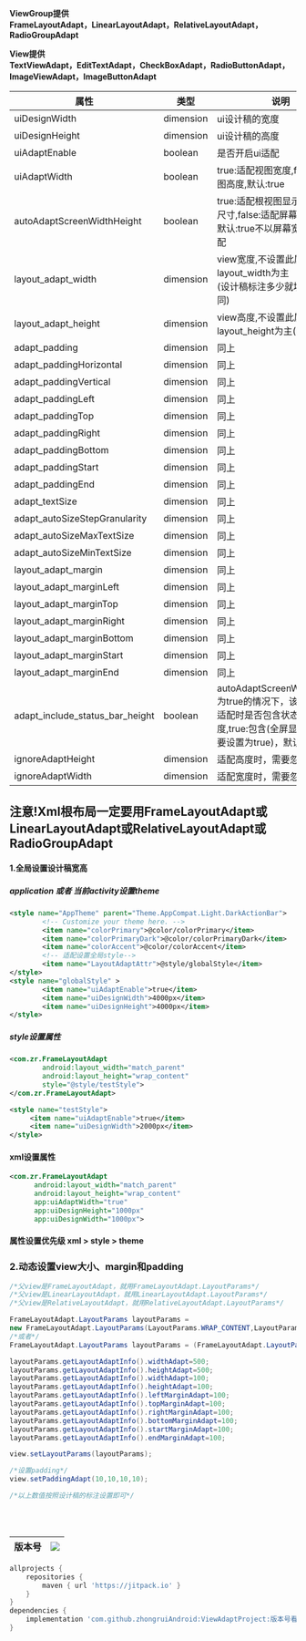 **ViewGroup提供**<br/>
**FrameLayoutAdapt，LinearLayoutAdapt，RelativeLayoutAdapt，RadioGroupAdapt**

**View提供**<br/>
**TextViewAdapt，EditTextAdapt，CheckBoxAdapt，RadioButtonAdapt，ImageViewAdapt，ImageButtonAdapt**


| 属性                          | 类型    | 说明                                                                                                                            |
| ------------------------------- | --------- | --------------------------------------------------------------------------------------------------------------------------------- |
| uiDesignWidth                   | dimension | ui设计稿的宽度                                                                                                              |
| uiDesignHeight                  | dimension | ui设计稿的高度                                                                                                              |
| uiAdaptEnable                   | boolean   | 是否开启ui适配                                                                                                              |
| uiAdaptWidth                    | boolean   | true:适配视图宽度,false:适配视图高度,默认:true                                                                      |
| autoAdaptScreenWidthHeight      | boolean   | true:适配根视图显示区域宽高尺寸,false:适配屏幕宽高尺寸<br/>默认:true不以屏幕宽高尺寸适配            |
| layout_adapt_width              | dimension | view宽度,不设置此属性就以layout_width为主<br/>(设计稿标注多少就填多少,下同)                                  |
| layout_adapt_height             | dimension | view高度,不设置此属性就以layout_height为主(同上)                                                                            |
| adapt_padding                   | dimension | 同上                                                                                                                            |
| adapt_paddingHorizontal         | dimension | 同上                                                                                                                            |
| adapt_paddingVertical           | dimension | 同上                                                                                                                            |
| adapt_paddingLeft               | dimension | 同上                                                                                                                            |
| adapt_paddingTop                | dimension | 同上                                                                                                                            |
| adapt_paddingRight              | dimension | 同上                                                                                                                            |
| adapt_paddingBottom             | dimension | 同上                                                                                                                            |
| adapt_paddingStart              | dimension | 同上                                                                                                                            |
| adapt_paddingEnd                | dimension | 同上                                                                                                                            |
| adapt_textSize                  | dimension | 同上                                                                                                                            |
| adapt_autoSizeStepGranularity   | dimension | 同上                                                                                                                            |
| adapt_autoSizeMaxTextSize       | dimension | 同上                                                                                                                            |
| adapt_autoSizeMinTextSize       | dimension | 同上                                                                                                                            |
| layout_adapt_margin             | dimension | 同上                                                                                                                            |
| layout_adapt_marginLeft         | dimension | 同上                                                                                                                            |
| layout_adapt_marginTop          | dimension | 同上                                                                                                                            |
| layout_adapt_marginRight        | dimension | 同上                                                                                                                            |
| layout_adapt_marginBottom       | dimension | 同上                                                                                                                            |
| layout_adapt_marginStart        | dimension | 同上                                                                                                                            |
| layout_adapt_marginEnd          | dimension | 同上                                                                                                                            |
| adapt_include_status_bar_height | boolean   | autoAdaptScreenWidthHeight为true的情况下，该属性无效<br/>适配时是否包含状态栏高度,true:包含(全屏显示情况下需要设置为true)，默认:false |
| ignoreAdaptHeight               | dimension | 适配高度时，需要忽略的尺寸                                                                                           |
| ignoreAdaptWidth                | dimension | 适配宽度时，需要忽略的尺寸                                                                                           |

## 注意!Xml根布局一定要用FrameLayoutAdapt或LinearLayoutAdapt或RelativeLayoutAdapt或RadioGroupAdapt
#### 1.全局设置设计稿宽高
##### application 或者 当前activity设置theme
```xml
<style name="AppTheme" parent="Theme.AppCompat.Light.DarkActionBar">
        <!-- Customize your theme here. -->
        <item name="colorPrimary">@color/colorPrimary</item>
        <item name="colorPrimaryDark">@color/colorPrimaryDark</item>
        <item name="colorAccent">@color/colorAccent</item>
        <!-- 适配设置全局style-->
        <item name="LayoutAdaptAttr">@style/globalStyle</item>
</style>
<style name="globalStyle" >
        <item name="uiAdaptEnable">true</item>
        <item name="uiDesignWidth">4000px</item>
        <item name="uiDesignHeight">4000px</item>
</style>
```
##### style设置属性
```xml
<com.zr.FrameLayoutAdapt
        android:layout_width="match_parent"
        android:layout_height="wrap_content"
        style="@style/testStyle">
</com.zr.FrameLayoutAdapt>

<style name="testStyle">
     <item name="uiAdaptEnable">true</item>
     <item name="uiDesignWidth">2000px</item>
</style>
```
#### xml设置属性
```xml
<com.zr.FrameLayoutAdapt
      android:layout_width="match_parent"
      android:layout_height="wrap_content"
      app:uiAdaptWidth="true"
      app:uiDesignHeight="1000px"
      app:uiDesignWidth="1000px">
```
#### 属性设置优先级  xml > style > theme


### 2.动态设置view大小、margin和padding
```java
/*父view是FrameLayoutAdapt，就用FrameLayoutAdapt.LayoutParams*/
/*父view是LinearLayoutAdapt，就用LinearLayoutAdapt.LayoutParams*/
/*父view是RelativeLayoutAdapt，就用RelativeLayoutAdapt.LayoutParams*/

FrameLayoutAdapt.LayoutParams layoutParams = 
new FrameLayoutAdapt.LayoutParams(LayoutParams.WRAP_CONTENT,LayoutParams.WRAP_CONTENT);
/*或者*/
FrameLayoutAdapt.LayoutParams layoutParams = (FrameLayoutAdapt.LayoutParams) view.getLayoutParams();

layoutParams.getLayoutAdaptInfo().widthAdapt=500;
layoutParams.getLayoutAdaptInfo().heightAdapt=500;
layoutParams.getLayoutAdaptInfo().widthAdapt=100;
layoutParams.getLayoutAdaptInfo().heightAdapt=100;
layoutParams.getLayoutAdaptInfo().leftMarginAdapt=100;
layoutParams.getLayoutAdaptInfo().topMarginAdapt=100;
layoutParams.getLayoutAdaptInfo().rightMarginAdapt=100;
layoutParams.getLayoutAdaptInfo().bottomMarginAdapt=100;
layoutParams.getLayoutAdaptInfo().startMarginAdapt=100;
layoutParams.getLayoutAdaptInfo().endMarginAdapt=100;

view.setLayoutParams(layoutParams);

/*设置padding*/
view.setPaddingAdapt(10,10,10,10);

/*以上数值按照设计稿的标注设置即可*/
```  
<br/><br/>  

| 版本号 |[![](https://jitpack.io/v/zhongruiAndroid/ViewAdaptProject.svg)](https://jitpack.io/#zhongruiAndroid/ViewAdaptProject)|
| ------ | ---- |

```gradle
allprojects {
	repositories {
		maven { url 'https://jitpack.io' }
	}
}
dependencies {
	implementation 'com.github.zhongruiAndroid:ViewAdaptProject:版本号看上面'
}
```
